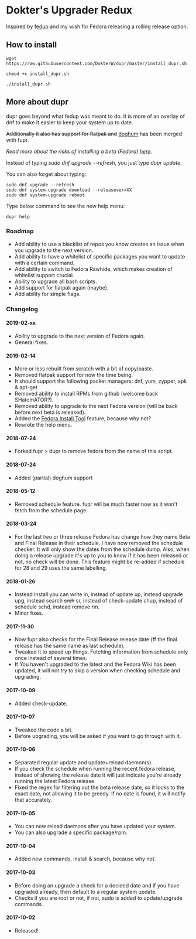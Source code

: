 # Dokter's Upgrader Redux

Inspired by [fedup](https://fedoraproject.org/wiki/FedUp) and my wish for Fedora releasing a rolling release option.

## How to install

`wget https://raw.githubusercontent.com/DokterW/dupr/master/install_dupr.sh`

`chmod +x install_dupr.sh`

`./install_dupr.sh`

## More about dupr

dupr goes beyond what fedup was meant to do. It is more of an overlay of dnf to make it easier to keep your system up to date.

~~Additionally it also has support for flatpak and~~ [doghum](https://github.com/DokterW/doghum) has been merged with fupr.

*Read more about the risks of installing a beta (Fedora) [here](https://fedoraproject.org/wiki/Upgrading).*

Instead of typing _sudo dnf upgrade --refresh_, you just type _dupr update_.

You can also forget about typing:
```
sudo dnf upgrade --refresh
sudo dnf system-upgrade download --releasever=XX
sudo dnf system-upgrade reboot
```
Type below command to see the new help menu:
```
dupr help
```

### Roadmap

* Add ability to use a blacklist of repos you know creates an issue when you upgrade to the next version.
* Add ability to have a whitelist of specific packages you want to update with a certain command.
* Add ability to switch to Fedora Rawhide, which makes creation of whitelist support crucial.
* Ability to upgrade all bash scripts.
* Add support for flatpak again (maybe).
* Add ability for simple flags.

### Changelog

#### 2019-02-xx
* Ability to upgrade to the next version of Fedora again.
* General fixes.

#### 2019-02-14
* More or less rebuilt from scratch with a bit of copy/paste.
* Removed flatpak support for now the time being.
* It should support the following packet managers: dnf, yum, zypper, apk & apt-get
* Removed ability to install RPMs from github (welcome back SHatomATOR?).
* Removed ability to upgrade to the next Fedora version (will be back before next beta is released).
* Added the [Fedora Install Tool](https://github.com/DokterW/FedoraInstallTool) feature, because why not?
* Rewrote the help menu.

#### 2018-07-24
* Forked fupr > dupr to remove fedora from the name of this script.

#### 2018-07-24
* Added (partial) doghum support

#### 2018-05-12
* Removed schedule feature. fupr will be much faster now as it won't fetch from the schedule page.

#### 2018-03-24
* For the last two or three release Fedora has change how they name Beta and Final Release in their schedule. I have now removed the schedule checker. It will only show the dates from the schedule dump. Also, when doing a release upgrade it's up to you to know if it has been released or not, no check will be done. This feature might be re-added if schedule for 28 and 29 uses the same labelling.

#### 2018-01-26
* Instead install you can write in, instead of update up, instead upgrade upg, instead search ~~srch~~ sr, instead of check-update chup, instead of schedule schd, instead remove rm.
* Minor fixes.

#### 2017-11-30
* Now fupr also checks for the Final Release release date (ff the final release has the same name as last schedule).
* Tweaked it to speed up things. Fetching information from schedule only once instead of several times.
* If You haven't upgraded to the latest and the Fedora Wiki has been updated, it will not try to skip a version when checking schedule and upgrading.

#### 2017-10-09
* Added check-update.

#### 2017-10-07
* Tweaked the code a bit.
* Before upgrading, you will be asked if you want to go through with it.

#### 2017-10-06
* Separated regular update and update+reload daemon(s).
* If you check the schedule when running the recent fedora release, instead of showing the release date it will just indicate you're already running the latest Fedora release.
* Fixed the regex for filtering out the beta release date, so it locks to the exact date, not allowing it to be greedy. If no date is found, it will notify that accurately.

#### 2017-10-05
* You can now reload daemons after you have updated your system.
* You can also upgrade a specific package/rpm.

#### 2017-10-04
* Added new commands, install & search, because why not.

#### 2017-10-03
* Before doing an upgrade a check for a decided date and if you have upgraded already, then default to a regular system update.
* Checks if you are root or not, if not, sudo is added to update/upgrade commands.

#### 2017-10-02
* Released!
